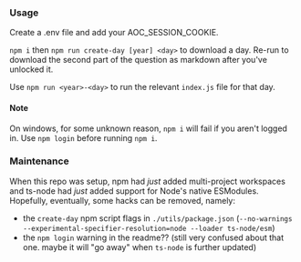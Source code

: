 ### Usage

Create a .env file and add your AOC_SESSION_COOKIE.

`npm i` then `npm run create-day [year] <day>` to download a day. Re-run to download the second part of the question as markdown after you've unlocked it.

Use `npm run <year>-<day>` to run the relevant `index.js` file for that day.

#### Note

On windows, for some unknown reason, `npm i` will fail if you aren't logged in. Use `npm login` before running `npm i`.

### Maintenance

When this repo was setup, npm had _just_ added multi-project workspaces and ts-node had _just_ added support for Node's native ESModules. Hopefully, eventually, some hacks can be removed, namely:

- the `create-day` npm script flags in `./utils/package.json` (`--no-warnings --experimental-specifier-resolution=node --loader ts-node/esm`)
- the `npm login` warning in the readme?? (still very confused about that one. maybe it will "go away" when `ts-node` is further updated)
